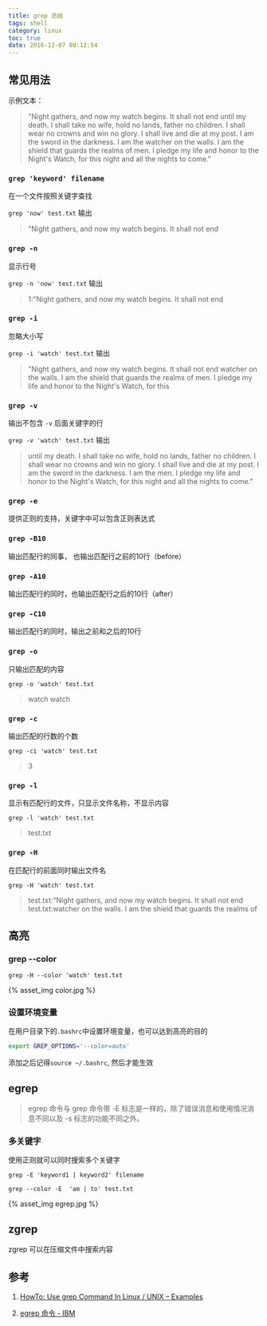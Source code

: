 ```yaml
---
title: grep 总结
tags: shell
category: linux
toc: true
date: 2016-12-07 00:12:54
---
```



## 常见用法

示例文本：
> "Night gathers, and now my watch begins. It shall not end 
until my death. I shall take no wife, hold no lands, father no 
children. I shall wear no crowns and win no glory. I shall live 
and die at my post. I am the sword in the darkness. I am the 
watcher on the walls. I am the shield that guards the realms of 
men. I pledge my life and honor to the Night's Watch, for this 
night and all the nights to come."


### `grep 'keyword' filename`

在一个文件按照关键字查找

 `grep 'now' test.txt` 输出

 > "Night gathers, and now my watch begins. It shall not end

### `grep -n `

显示行号

 `grep -n 'now' test.txt` 输出

> 1:"Night gathers, and now my watch begins. It shall not end

### `grep -i` 

忽略大小写

 `grep -i 'watch' test.txt` 输出

> "Night gathers, and now my watch begins. It shall not end
watcher on the walls. I am the shield that guards the realms of
men. I pledge my life and honor to the Night's Watch, for this

### `grep -v`

输出不包含 `-v` 后面关键字的行

`grep -v 'watch' test.txt` 输出

> until my death. I shall take no wife, hold no lands, father no
children. I shall wear no crowns and win no glory. I shall live
and die at my post. I am the sword in the darkness. I am the
men. I pledge my life and honor to the Night's Watch, for this
night and all the nights to come."

### `grep -e`

提供正则的支持，关键字中可以包含正则表达式

### `grep -B10`

输出匹配行的同事， 也输出匹配行之前的10行（before）

### `grep -A10`

输出匹配行的同时，也输出匹配行之后的10行（after）

### `grep -C10`

输出匹配行的同时，输出之前和之后的10行

### `grep -o`

只输出匹配的内容

`grep -o 'watch' test.txt`

> watch
  watch

### `grep -c`

输出匹配的行数的个数

`grep -ci 'watch' test.txt`

> 3

### `grep -l`

显示有匹配行的文件，只显示文件名称，不显示内容

`grep -l 'watch' test.txt`

> test.txt

### `grep -H`

在匹配行的前面同时输出文件名

`grep -H 'watch' test.txt`

> test.txt:"Night gathers, and now my watch begins. It shall not end
test.txt:watcher on the walls. I am the shield that guards the realms of

## 高亮

### grep --color

`grep -H --color 'watch' test.txt`

{%  asset_img   color.jpg  %}




### 设置环境变量

在用户目录下的`.bashrc`中设置环境变量，也可以达到高亮的目的

```bash
export GREP_OPTIONS='--color=auto'
```

添加之后记得`source ~/.bashrc`, 然后才能生效

## egrep

> egrep 命令与 grep 命令带 -E 标志是一样的，除了错误消息和使用情况消息不同以及 -s 标志的功能不同之外。

### 多关键字

使用正则就可以同时搜索多个关键字

`grep -E 'keyword1 | keyword2' filename`

`grep --color -E  'am | to' test.txt`

{%  asset_img   egrep.jpg  %}




## zgrep

zgrep 可以在压缩文件中搜索内容

## 参考

1. [HowTo: Use grep Command In Linux / UNIX – Examples](https://www.cyberciti.biz/faq/howto-use-grep-command-in-linux-unix/)

2. [egrep 命令 - IBM](https://www.ibm.com/support/knowledgecenter/zh/ssw_aix_61/com.ibm.aix.cmds2/egrep.htm)